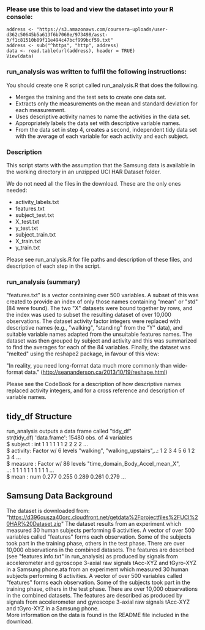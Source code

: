 ### Please use this to load and view the dataset into your R console:	
```{r, eval=FALSE}	
address <- "https://s3.amazonaws.com/coursera-uploads/user-d362c50645b5a613f6b7068e/973498/asst-3/f1c81510b89f11e494c47bcf999bcf59.txt"	
address <- sub("^https", "http", address)	
data <- read.table(url(address), header = TRUE)	
View(data)	
```	
### run_analysis was written to fulfil the following instructions:		
You should create one R script called run_analysis.R that does the following.	
 * Merges the training and the test sets to create one data set.	
 * Extracts only the measurements on the mean and standard deviation for each measurement.	
 * Uses descriptive activity names to name the activities in the data set.	
 * Appropriately labels the data set with descriptive variable names. 
 * From the data set in step 4, creates a second, independent tidy data set with the average of each variable for each activity and each subject.	

### Description		
This script starts with the assumption that the Samsung data is available in the working directory in an unzipped UCI HAR Dataset folder.	

We do not need all the files in the download. These are the only ones needed:
 * activity_labels.txt    
 * features.txt           
 * subject_test.txt  
 * X_test.txt        
 * y_test.txt        
 * subject_train.txt
 * X_train.txt      
 * y_train.txt 
      
Please see run_analysis.R for file paths and description of these files, and description of each step in the script.	      

### run_analysis (summary)
"features.txt" is a vector containing over 500 variables. A subset of this was created to provide an index of only those names containing "mean" or "std" (84 were found).
The two "X" datasets were bound together by rows, and the index was used to subset the resulting dataset of over 10,000 observations.
The dataset activity factor integers were replaced with descriptive names (e.g., "walking", "standing" from the "Y" data), and suitable variable names adapted from the unsuitable features names.
The dataset was then grouped by subject and activity and this was summarized to find the averages for each of the 84 variables.
Finally, the dataset was "melted" using the reshape2 package, in favour of this view:

"In reality, you need long-format data much more commonly than wide-format data."
(http://seananderson.ca/2013/10/19/reshape.html)

Please see the CodeBook for a description of how descriptive names replaced activity integers, and for a cross reference and description of variable names.

## tidy_df Structure		
run_analysis outputs a data frame called "tidy_df"	
str(tidy_df) 
'data.frame':      15480 obs. of  4 variables	
      $ subject : int  1 1 1 1 1 1 2 2 2 2 ...	
      $ activity: Factor w/ 6 levels "walking",	
                  "walking_upstairs",..: 1 2 3 4 5 6 1 2 3 4 ...	
      $ measure : Factor w/ 86 levels "time_domain_Body_Accel_mean_X",	
                   ..: 1 1 1 1 1 1 1 1 1 1 ...	
      $ mean    : num  0.277 0.255 0.289 0.261 0.279 ...	


## Samsung Data Background
The dataset is downloaded from:
"https://d396qusza40orc.cloudfront.net/getdata%2Fprojectfiles%2FUCI%20HAR%20Dataset.zip"
The dataset results from an experiment which measured 30 human subjects performing 6 activities. A vector of over 500 variables called "features" forms each observation. Some of the subjects took part in the training phase, others in the test phase. There are over 10,000 observations in the combined datasets.
The features are described (see "features.info.txt" in run_analysis) as produced by signals from accelerometer and gyroscope 3-axial raw signals tAcc-XYZ and tGyro-XYZ in a Samsung phone.ata from an experiment which measured 30 human subjects performing 6 activities. A vector of over 500 variables called "features" forms each observation. Some of the subjects took part in the training phase, others in the test phase. There are over 10,000 observations in the combined datasets.
The features are described as produced by signals from accelerometer and gyroscope 3-axial raw signals tAcc-XYZ and tGyro-XYZ in a Samsung phone.	
More information on the data is found in the README file included in the download.
